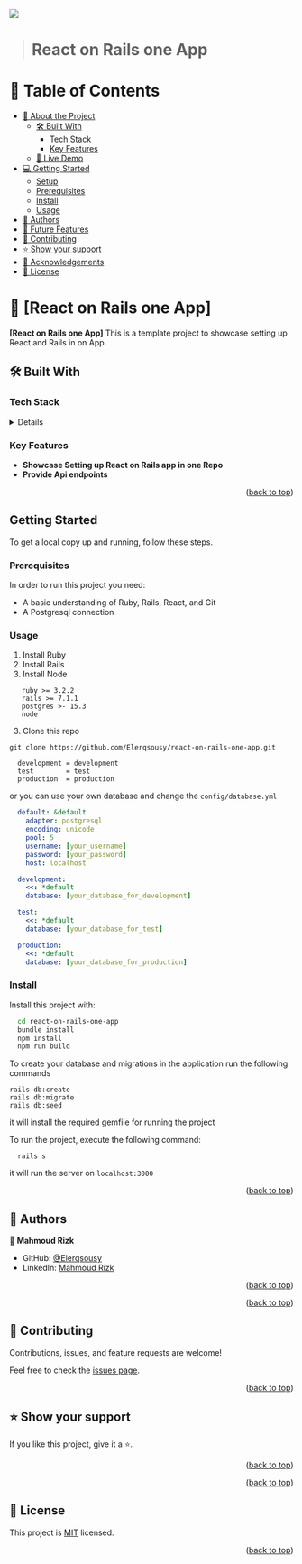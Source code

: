 ![](https://img.shields.io/badge/Microverse-blueviolet)

> # React on Rails one App                                                                                             

<a name="readme-top"></a>

<!-- TABLE OF CONTENTS -->

# 📗 Table of Contents

- [📖 About the Project](#about-project)
  - [🛠 Built With](#built-with)
    - [Tech Stack](#tech-stack)
    - [Key Features](#key-features)
  - [🚀 Live Demo](#live-demo)
- [💻 Getting Started](#getting-started)
  - [Setup](#setup)
  - [Prerequisites](#prerequisites)
  - [Install](#install)
  - [Usage](#usage)
- [👥 Authors](#authors)
- [🔭 Future Features](#future-features)
- [🤝 Contributing](#contributing)
- [⭐️ Show your support](#support)
- [🙏 Acknowledgements](#acknowledgements)
- [📝 License](#license)

<!-- PROJECT DESCRIPTION -->

# 📖 [React on Rails one App] <a name="about-project"></a>

 **[React on Rails one App]** This is a template project to showcase setting up React and Rails in on App.

## 🛠 Built With <a name="built-with"></a>

### Tech Stack <a name="tech-stack"></a>

<details>
  <ul>
    <li>Ruby</li>
    <li>Rails</li>
    <li>PostgreSQL</li>
    <li>Webpack</li>
    <li>React</li>
  </ul>
</details>

<!-- Features -->

### Key Features <a name="key-features"></a>

- **Showcase Setting up React on Rails app in one Repo**
- **Provide Api endpoints**

<p align="right">(<a href="#readme-top">back to top</a>)</p>

## Getting Started

To get a local copy up and running, follow these steps.

### Prerequisites
In order to run this project you need:
  * A basic understanding of Ruby, Rails, React, and Git
  * A Postgresql connection
### Usage
1. Install Ruby
2. Install Rails
3. Install Node

 ```
    ruby >= 3.2.2
    rails >= 7.1.1
    postgres >- 15.3
    node
```
  3. Clone this repo
```
git clone https://github.com/Elerqsousy/react-on-rails-one-app.git
```
```
  development = development
  test        = test
  production  = production
```
or you can use your own database and change the ```config/database.yml```

```yml
  default: &default
    adapter: postgresql
    encoding: unicode
    pool: 5
    username: [your_username]
    password: [your_password]
    host: localhost

  development:
    <<: *default
    database: [your_database_for_development]

  test:
    <<: *default
    database: [your_database_for_test]

  production:
    <<: *default
    database: [your_database_for_production]
```
### Install

Install this project with:

```bash
  cd react-on-rails-one-app
  bundle install
  npm install
  npm run build
```
To create your database and migrations in the application run the following commands

``````
rails db:create
rails db:migrate
rails db:seed
``````

it will install the required gemfile for running the project

To run the project, execute the following command:

```
  rails s
```

it will run the server on ```localhost:3000```

<p align="right">(<a href="#readme-top">back to top</a>)</p>

<!-- AUTHORS -->

## 👥 Authors <a name="authors"></a>

👤 **Mahmoud Rizk**

- GitHub: [@Elerqsousy](https://github.com/Elerqsousy)
- LinkedIn: [Mahmoud Rizk](https://www.linkedin.com/in/mahmoud-rizk/)

<p align="right">(<a href="#readme-top">back to top</a>)</p>


<p align="right">(<a href="#readme-top">back to top</a>)</p>

<!-- CONTRIBUTING -->

## 🤝 Contributing <a name="contributing"></a>

Contributions, issues, and feature requests are welcome!

Feel free to check the [issues page](https://github.com/Elerqsousy/react-on-rails-one-app/issues).

<p align="right">(<a href="#readme-top">back to top</a>)</p>

<!-- SUPPORT -->

## ⭐️ Show your support <a name="support"></a>

If you like this project, give it a ⭐.

<p align="right">(<a href="#readme-top">back to top</a>)</p>

<!-- ACKNOWLEDGEMENTS -->

<p align="right">(<a href="#readme-top">back to top</a>)</p>

## 📝 License <a name="license"></a>

This project is [MIT](./MIT.md) licensed.

<p align="right">(<a href="#readme-top">back to top</a>)</p>
